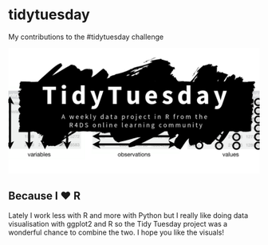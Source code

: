# tidytuesday
My contributions to the #tidytuesday challenge

![tidytuesday_logo](https://github.com/rfordatascience/tidytuesday/blob/master/static/tt_logo.png)

## Because I ❤️ R

Lately I work less with R and more with Python but I really like doing data visualisation with ggplot2 and R so the Tidy Tuesday project was a wonderful chance to combine the two. I hope you like the visuals! 
